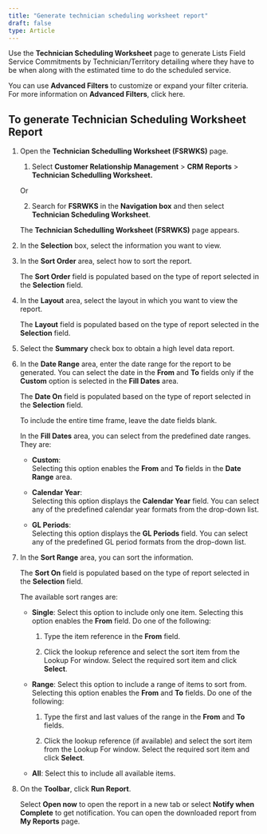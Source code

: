 ```yaml
---
title: "Generate technician scheduling worksheet report"
draft: false
type: Article
---
```


Use the **Technician Scheduling Worksheet** page to generate Lists Field Service Commitments by Technician/Territory detailing where they have to be when along with the estimated time to do the scheduled service.

You can use **Advanced Filters** to customize or expand your filter criteria. For more information on **Advanced Filters**, click here.

## To generate Technician Scheduling Worksheet Report

1. Open the **Technician Schedulling Worksheet (FSRWKS)** page.

    1. Select **Customer Relationship Management** > **CRM Reports** > **Technician Schedulling Worksheet.**

    Or

    2. Search for **FSRWKS** in the **Navigation box** and then select **Technician Scheduling Worksheet**.

    The **Technician Schedulling Worksheet (FSRWKS)** page appears.

2. In the **Selection** box, select the information you want to view.

3. In the **Sort Order** area, select how to sort the report.

    The **Sort Order** field is populated based on the type of report selected in the **Selection** field.

4. In the **Layout** area, select the layout in which you want to view the report.

    The **Layout** field is populated based on the type of report selected in the **Selection** field.

5. Select the **Summary** check box to obtain a high level data report.

6. In the **Date Range** area, enter the date range for the report to be generated. You can select the date in the **From** and **To** fields only if the **Custom** option is selected in the **Fill Dates** area.

    The **Date On** field is populated based on the type of report selected in the **Selection** field.

    To include the entire time frame, leave the date fields blank.

    In the **Fill Dates** area, you can select from the predefined date ranges. They are:

    - **Custom**:   
    Selecting this option enables the **From** and **To** fields in the **Date Range** area.

    - **Calendar Year**:   
    Selecting this option displays the **Calendar Year** field. You can select any of the predefined calendar year formats from the drop-down list.

    - **GL Periods**:   
    Selecting this option displays the **GL Periods** field. You can select any of the predefined GL period formats from the drop-down list.

7. In the **Sort Range** area, you can sort the information.

    The **Sort On** field is populated based on the type of report selected in the **Selection** field.

    The available sort ranges are:

    - **Single**: Select this option to include only one item. Selecting this option enables the **From** field. Do one of the following:

        1. Type the item reference in the **From** field.

        2. Click the lookup reference and select the sort item from the Lookup For window. Select the required sort item and click **Select**.

    - **Range**: Select this option to include a range of items to sort from. Selecting this option enables the **From** and **To** fields. Do one of the following:

        1. Type the first and last values of the range in the **From** and **To** fields.

        2. Click the lookup reference (if available) and select the sort item from the Lookup For window. Select the required sort item and click **Select**.

    - **All**: Select this to include all available items.

8.  On the **Toolbar**, click **Run Report**.

    Select **Open now** to open the report in a new tab or select **Notify when Complete** to get notification. You can open the downloaded report from **My Reports** page.

​